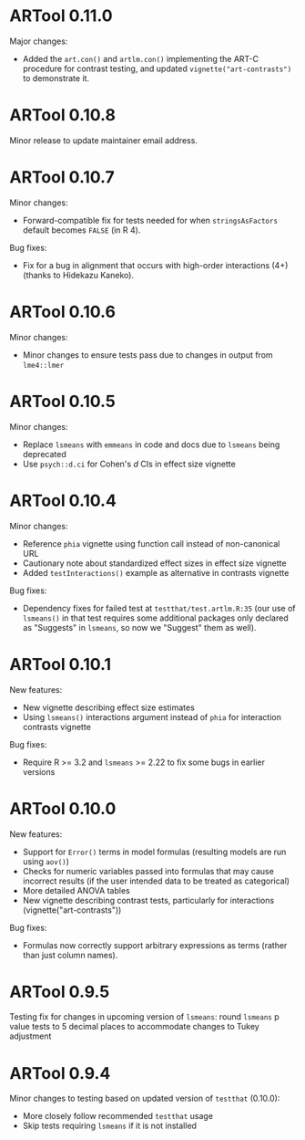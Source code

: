 # ARTool 0.11.0

Major changes:

* Added the `art.con()` and `artlm.con()` implementing the ART-C procedure
  for contrast testing, and updated `vignette("art-contrasts")` to 
  demonstrate it.


# ARTool 0.10.8

Minor release to update maintainer email address.


# ARTool 0.10.7

Minor changes:

* Forward-compatible fix for tests needed for when `stringsAsFactors` default
  becomes `FALSE` (in R 4).

Bug fixes:

* Fix for a bug in alignment that occurs with high-order interactions (4+)
  (thanks to Hidekazu Kaneko).


# ARTool 0.10.6

Minor changes:

* Minor changes to ensure tests pass due to changes in output from `lme4::lmer`


# ARTool 0.10.5

Minor changes:

* Replace `lsmeans` with `emmeans` in code and docs due to `lsmeans` being deprecated
* Use `psych::d.ci` for Cohen's _d_ CIs in effect size vignette


# ARTool 0.10.4

Minor changes:

* Reference `phia` vignette using function call instead of non-canonical URL
* Cautionary note about standardized effect sizes in effect size vignette
* Added `testInteractions()` example as alternative in contrasts vignette

Bug fixes:

* Dependency fixes for failed test at `testthat/test.artlm.R:35` (our use of `lsmeans()` in that
test requires some additional packages only declared as "Suggests" in `lsmeans`, so now
we "Suggest" them as well).


# ARTool 0.10.1

New features:

* New vignette describing effect size estimates
* Using `lsmeans()` interactions argument instead of `phia` for interaction contrasts vignette

Bug fixes:

* Require R >= 3.2 and `lsmeans` >= 2.22 to fix some bugs in earlier versions


# ARTool 0.10.0

New features:

* Support for `Error()` terms in model formulas (resulting models are run using `aov()`)
* Checks for numeric variables passed into formulas that may cause incorrect results (if the user intended data to be treated as categorical)
* More detailed ANOVA tables
* New vignette describing contrast tests, particularly for interactions (vignette("art-contrasts"))

Bug fixes:

* Formulas now correctly support arbitrary expressions as terms (rather than just column names).


# ARTool 0.9.5

Testing fix for changes in upcoming version of `lsmeans`: round `lsmeans` p value tests to 5 decimal places to accommodate changes to Tukey adjustment


# ARTool 0.9.4

Minor changes to testing based on updated version of `testthat` (0.10.0):

* More closely follow recommended `testthat` usage
* Skip tests requiring `lsmeans` if it is not installed

